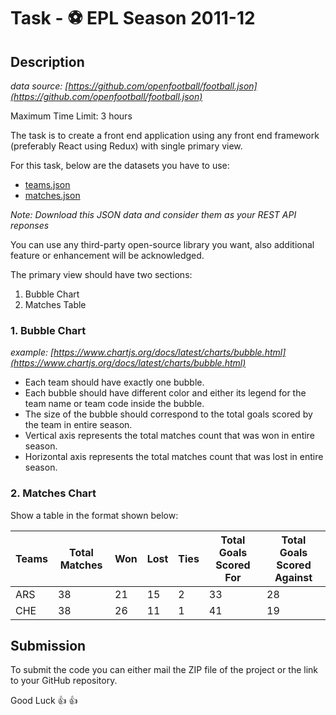 # Task - :soccer: EPL Season 2011-12

## Description

*data source: [https://github.com/openfootball/football.json](https://github.com/openfootball/football.json)*

Maximum Time Limit: 3 hours

The task is to create a front end application using any front end framework (preferably React using Redux) with single primary view.

For this task, below are the datasets you have to use:
* [teams.json](https://raw.githubusercontent.com/ajbitus/interview-tasks/master/epl-2011-12/teams.json)
* [matches.json](https://raw.githubusercontent.com/ajbitus/interview-tasks/master/epl-2011-12/matches.json)

*Note: Download this JSON data and consider them as your REST API reponses*

You can use any third-party open-source library you want, also additional feature or enhancement will be acknowledged.

The primary view should have two sections:
1. Bubble Chart
2. Matches Table

### 1. Bubble Chart

*example: [https://www.chartjs.org/docs/latest/charts/bubble.html](https://www.chartjs.org/docs/latest/charts/bubble.html)*

* Each team should have exactly one bubble.
* Each bubble should have different color and either its legend for the team name or team code inside the bubble.
* The size of the bubble should correspond to the total goals scored by the team in entire season.
* Vertical axis represents the total matches count that was won in entire season.
* Horizontal axis represents the total matches count that was lost in entire season.

### 2. Matches Chart

Show a table in the format shown below:

Teams | Total Matches | Won | Lost | Ties | Total Goals Scored For | Total Goals Scored Against
----- | ------------- | --- | ---- | ---- | ---------------------- | --------------------------
ARS | 38 | 21 | 15 | 2 | 33 | 28
CHE | 38 | 26 | 11 | 1 | 41 | 19

## Submission

To submit the code you can either mail the ZIP file of the project or the link to your GitHub repository.

Good Luck :thumbsup: :thumbsup:
